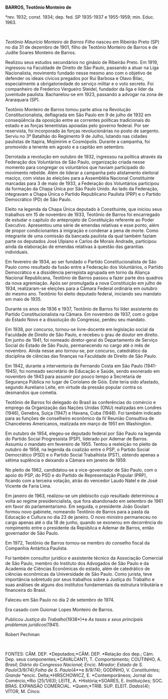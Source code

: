 **BARROS, Teotônio Monteiro de**

\*rev. 1932; const. 1934; dep. fed. SP 1935-1937 e 1955-1959; min. Educ.
1963.

 

*Teotônio Maurício Monteiro de Barros Filho* nasceu em Ribeirão Preto
(SP) no dia 31 de dezembro de 1901, filho de Teotônio Monteiro de Barros
e de Judite Soares Monteiro de Barros.

Realizou seus estudos secundários no ginásio de Ribeirão Preto. Em 1919,
ingressou na Faculdade de Direito de São Paulo, passando a atuar na Liga
Nacionalista, movimento fundado nesse mesmo ano com o objetivo de
defender os ideais cívicos pregados por Rui Barbosa e Olavo Bilac,
especialmente a obrigatoriedade do serviço militar e o voto secreto. Foi
companheiro de Frederico Vergueiro Steidel, fundador da liga e líder da
juventude paulista. Bacharelou-se em 1923, passando a advogar na zona de
Araraquara (SP).

Teotônio Monteiro de Barros tomou parte ativa na Revolução
Constitucionalista, deflagrada em São Paulo em 9 de julho de 1932 em
conseqüência da oposição entre as correntes políticas tradicionais do
estado e as forças tenentistas apoiadas pelo governo federal. Por ser
reservista, foi incorporado às forças revolucionárias no posto de
sargento. Serviu no 3º Batalhão do Regimento 9 de Julho, lutando nas
cidades paulistas de Itapira, Mojimirim e Cosmópolis. Durante a
campanha, foi promovido a tenente em agosto e a capitão em setembro.

Derrotada a revolução em outubro de 1932, ingressou na política através
da Federação dos Voluntários de São Paulo, organização criada nesse
momento para congregar os voluntários que haviam participado do
movimento rebelde. Além de liderar a campanha pelo alistamento eleitoral
maciço, com vistas às eleições para a Assembléia Nacional Constituinte
marcadas para 3 de maio de 1933, a Federação dos Voluntários participou
da formação da Chapa Única por São Paulo Unido. Ao lado da Federação,
integravam a Chapa Única o Partido Republicano Paulista (PRP) e o
Partido Democrático (PD) de São Paulo.

Eleito na legenda da Chapa Única deputado à Constituinte, que iniciou
seus trabalhos em 15 de novembro de 1933, Teotônio de Barros foi
encarregado de estudar o capítulo do anteprojeto de Constituição
referente ao Poder Executivo. Apresentou uma série de emendas relativas
e esse ponto, além de propor condicionantes à imigração e condenar a
pena de morte. Como integrante de uma comissão da bancada paulista da
qual também faziam parte os deputados José Ulpiano e Carlos de Morais
Andrade, participou ainda da elaboração de emendas relativas à questão
das garantias individuais.

Em fevereiro de 1934, ao ser fundado o Partido Constitucionalista de São
Paulo como resultado da fusão entre a Federação dos Voluntários, o
Partido Democrático e a dissidência perrepista agrupada em torno da
Aliança Nacional Republicana, Teotônio de Barros passou a fazer parte
dos quadros da nova agremiação. Após ser promulgada a nova Constituição
em julho de 1934, realizaram-se eleições para a Câmara Federal ordinária
em outubro do mesmo ano. Teotônio foi eleito deputado federal, iniciando
seu mandato em maio de 1935.

Durante os anos de 1936 e 1937, Teotônio de Barros foi líder assistente
do Partido Constitucionalista na Câmara. Em novembro de 1937, com o
golpe do Estado Novo e a dissolução do Congresso, perdeu seu mandato.

Em 1938, por concurso, tornou-se livre-docente em legislação social da
Faculdade de Direito de São Paulo, e recebeu o grau de doutor em
direito. Em junho de 1941, foi nomeado diretor-geral do Departamento de
Serviço Social do Estado de São Paulo, permanecendo no cargo até o mês
de novembro. Ainda nesse ano tornou-se, por concurso, catedrático da
disciplina de ciências das finanças na Faculdade de Direito de São
Paulo.

Em 1942, durante a interventoria de Fernando Costa em São Paulo
(1941-1945), foi nomeado secretário de Educação e Saúde, sendo exonerado
em novembro de 1943 para assumir por pouco tempo a Secretaria de
Segurança Pública no lugar de Coriolano de Góis. Este teria sido
afastado, segundo Aureliano Leite, em virtude da pressão popular contra
os desmandos que cometia.

Teotônio de Barros foi delegado do Brasil às conferências do comércio e
emprego da Organização das Nações Unidas (ONU) realizadas em Londres
(1946), Genebra, Suíça (1947) e Havana, Cuba (1948). Foi também indicado
para as funções de conselheiro econômico da IV Reunião Consultiva de
Chanceleres Americanos, realizada em março de 1951 em Washington.

Em outubro de 1954, elegeu-se deputado federal por São Paulo na legenda
do Partido Social Progressista (PSP), liderado por Ademar de Barros.
Assumiu o mandato em fevereiro de 1955. Tentou a reeleição no pleito de
outubro de 1958, na legenda da coalizão entre o PSP, o Partido Social
Democrático (PSD) e o Partido Social Trabalhista (PST), obtendo apenas a
sétima suplência e deixando a Câmara em janeiro de 1959.

No pleito de 1962, candidatou-se a vice-governador de São Paulo, com o
apoio do PSP, do PSD e do Partido de Representação Popular (PRP),
ficando com a terceira votação, atrás do vencedor Laudo Natel e de José
Vicente de Faria Lima.

Em janeiro de 1963, realizou-se um plebiscito cujo resultado determinou
a volta ao regime presidencialista, que fora abandonado em setembro de
1961 em favor do parlamentarismo. Em seguida, o presidente João Goulart
formou novo gabinete, nomeando Teotônio de Barros para a pasta da
Educação e Cultura no dia 23 de janeiro. O novo ministro permaneceu no
cargo apenas até o dia 18 de junho, quando se exonerou em decorrência do
rompimento entre o presidente da República e Ademar de Barros, então
governador de São Paulo.

Em 1972, Teotônio de Barros tornou-se membro do conselho fiscal da
Companhia Antártica Paulista.

Foi também consultor jurídico e assistente técnico da Associação
Comercial de São Paulo, membro do Instituto dos Advogados de São Paulo e
da Academia de Ciências Econômicas do estado, além de catedrático de
ciências econômicas da Universidade de São Paulo. Como jurista, teve
importância sobretudo por seus trabalhos sobre a Justiça do Trabalho e
suas análises de alguns dos institutos fundamentais da estrutura
tributária e financeira do Brasil.

Faleceu em São Paulo no dia 2 de setembro de 1974.

Era casado com Guiomar Lopes Monteiro de Barros.

Publicou *Justiça do Trabalho*(1938*)*e *As* *taxas e seus principais
problemas jurídicos*(1941).

Robert Pechman

 

FONTES: CÂM. DEP. *Deputados;*CÂM. DEP. *Relação dos dep.; Câm. Dep.
seus componentes;*CAVALCANTI, T. *Comportamento;* COUTINHO, A. *Brasil;
Diário do Congresso* *Nacional; Encic. Mirador; Estado de S.*
*Paulo*(3/9/74);*Folha de S. Paulo*(4**e 8/9/74); GODINHO, V.
*Constituintes; Grande* *encic. Delta;*HIRSCHOWICZ, E. *Contemporâneos;
Jornal do Comércio,*Rio (25/1/63); LEITE, A. *História;*SOARES, E.
*Instituições;* SOC. BRAS. EXPANSÃO COMERCIAL. *Quem;*TRIB. SUP. ELEIT.
*Dados*(4); VÍTOR, M. *Cinco.*

 

